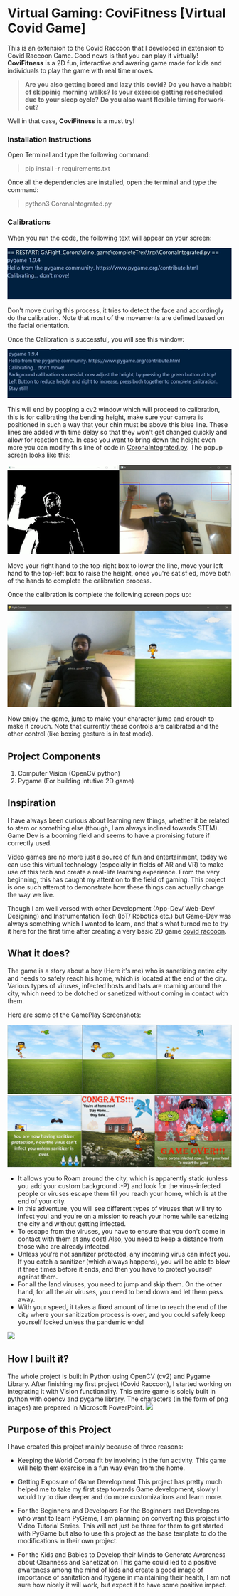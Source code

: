 # Virtual Gaming: CoviFitness [Virtual Covid Game]
This is an extension to the Covid Raccoon that I developed in extension to Covid Raccoon Game. Good news is that you can play it virtually!
**CoviFitness** is a 2D fun, interactive and awaring game made for kids and individuals to play the game with real time moves.

> **Are you also getting bored and lazy this covid?**
> **Do you have a habbit of skippinig morning walks?**
> **Is your exercise getting rescheduled due to your sleep cycle?**
> **Do you also want flexible timing for work-out?**

Well in that case, **CoviFitness** is a must try!

### Installation Instructions
Open Terminal and type the following command:

> pip install -r requirements.txt

Once all the dependencies are installed, open the terminal and type the command:

> python3 CoronaIntegrated.py

### Calibrations

When you run the code, the following text will appear on your screen:

![](instructions/Calibration.jpg)

Don't move during this process, it tries to detect the face and accordingly do the calibration. Note that most of the movements are defined based on the facial orientation.

Once the Calibration is successful, you will see this window:

![](instructions/Calibration2.jpg)

This will end by popping a cv2 window which will proceed to calibration, this is for calibrating the bending height, make sure your camera is positioned in such a way that your chin must be above this blue line.
These lines are added with time delay so that they won't get changed quickly and allow for reaction time. In case you want to bring down the height even more you can modify this line of code in [CoronaIntegrated.py](CoronaIntegrated.py).
The popup screen looks like this:

![](instructions/HeightCalibration.jpg)

Move your right hand to the top-right box to lower the line, move your left hand to the top-left box to raise the height, once you're satisfied, move both of the hands to complete the calibration process.

Once the calibration is complete the following screen pops up:

![](instructions/gamescreen.jpg)

Now enjoy the game, jump to make your character jump and crouch to make it crouch. Note that currently these controls are calibrated and the other control (like boxing gesture is in test mode).

## Project Components

1. Computer Vision (OpenCV python)
2. Pygame (For building intutive 2D game)

## Inspiration

I have always been curious about learning new things, whether it be related to stem or something else (though, I am always inclined towards STEM). Game Dev is a booming field and seems to have a promising future if correctly used.

Video games are no more just a source of fun and entertainment, today we can use this virtual technology (especially in fields of AR and VR) to make use of this tech and create a real-life learning experience. From the very beginning, this has caught my attention to the field of gaming. This project is one such attempt to demonstrate how these things can actually change the way we live.

Though I am well versed with other Development (App-Dev/ Web-Dev/ Designing) and Instrumentation Tech (IoT/ Robotics etc.) but Game-Dev was always something which I wanted to learn, and that's what turned me to try it here for the first time after creating a very basic 2D game [covid raccoon](https://github.com/sedhha/covidRaccoon).

## What it does?

The game is a story about a boy (Here it's me) who is sanetizing entire city and needs to safely reach his home, which is located at the end of the city. Various types of viruses, infected hosts and bats are roaming around the city, which need to be dotched or sanetized without coming in contact with them.

Here are some of the GamePlay Screenshots:

![](instructions/GamePlayView.png)
![](instructions/GamePlayView2.png)

- It allows you to Roam around the city, which is apparently static (unless you add your custom background :-P) and look for the virus-infected people or viruses escape them till you reach your home, which is at the end of your city.
- In this adventure, you will see different types of viruses that will try to infect you! and you're on a mission to reach your home while sanetizing the city and without getting infected.
- To escape from the viruses, you have to ensure that you don't come in contact with them at any cost! Also, you need to keep a distance from those who are already infected.
- Unless you're not sanitizer protected, any incoming virus can infect you. If you catch a sanitizer (which always happens), you will be able to blow it three times before it ends, and then you have to protect yourself against them.
- For all the land viruses, you need to jump and skip them. On the other hand, for all the air viruses, you need to bend down and let them pass away.
- With your speed, it takes a fixed amount of time to reach the end of the city where your sanitization process is over, and you could safely keep yourself locked unless the pandemic ends!

![](instructions/gameview1.gif)

## How I built it?

The whole project is built in Python using OpenCV (cv2) and Pygame Library.
After finishing my first project (Covid Raccoon), I started working on integrating it with Vision functionality. This entire game is solely built in python with opencv and pygame library. The characters (in the form of png images) are prepared in Microsoft PowerPoint.
![](instructions/gameview2.gif)

## Purpose of this Project
I have created this project mainly because of three reasons:

- Keeping the World Corona fit by involving in the fun activity. This game will help them exercise in a fun way even from the home.

- Getting Exposure of Game Development This project has pretty much helped me to take my first step towards Game development, slowly I would try to dive deeper and do more customizations and learn more.

- For the Beginners and Developers For the Beginners and Developers who want to learn PyGame, I am planning on converting this project into Video Tutorial Series. This will not just be there for them to get started with PyGame but also to use this project as the base template to do the modifications in their own project.

- For the Kids and Babies to Develop their Minds to Generate Awareness about Cleanness and Sanetization This game could led to a positive awareness among the mind of kids and create a good image of importance of sanitation and hygene in maintaining their health, I am not sure how nicely it will work, but expect it to have some positive impact.
